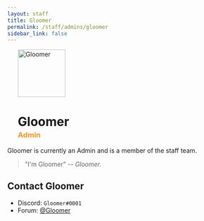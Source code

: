 ```yaml
---
layout: staff
title: Gloomer
permalink: /staff/admins/gloomer
sidebar_link: false
---
```


<ul>
<img class="Staff-feature" src="https://crafatar.com/renders/body/de9cdbd753cb4e169e0d51c069216d57?&amp;overlay" alt="Gloomer" width="108">

<h1>Gloomer</h1>
<h3 style="margin-top: -1rem;"><span style="color: #f7941d">Admin</h3>
</ul>
Gloomer is currently an Admin and is a member of the staff team. 

> "I'm Gloomer" *-- Gloomer.*

## Contact Gloomer
* Discord: `Gloomer#0001`
* Forum: <a href="https://forum.unraveledmc.com/u/gloomer" target="_blank">@Gloomer</a>
